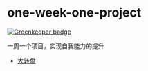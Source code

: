 # one-week-one-project

[![Greenkeeper badge](https://badges.greenkeeper.io/Yaob1990/one-week-one-project.svg)](https://greenkeeper.io/)

一周一个项目，实现自我能力的提升
* 	[大转盘](http://htmlpreview.github.io/?https://github.com/lifebeatiful/one-week-one-project/blob/master/week_1_%E5%A4%A7%E8%BD%AC%E7%9B%98%E6%8A%BD%E5%A5%96/index.html)

